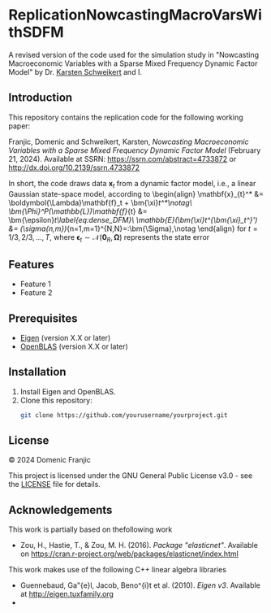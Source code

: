 # ReplicationNowcastingMacroVarsWithSDFM
A revised version of the code used for the simulation study in "Nowcasting Macroeconomic Variables with a Sparse Mixed Frequency Dynamic Factor Model" by Dr. [Karsten Schweikert](https://github.com/karstenschweikert) and I.

## Introduction

This repository contains the replication code for the following working paper:

Franjic, Domenic and Schweikert, Karsten, *Nowcasting Macroeconomic Variables with a Sparse Mixed Frequency Dynamic Factor Model* (February 21, 2024). Available at SSRN: https://ssrn.com/abstract=4733872 or http://dx.doi.org/10.2139/ssrn.4733872

In short, the code draws data $\mathbf{x}_t$ from a dynamic factor model, i.e., a linear Gaussian state-space model, according to
\begin{align}
	\mathbf{x}_{t}^* &= \boldymbol{\Lambda}\mathbf{f}_t + \bm{\xi}_t^*\notag\\
    \bm{\Phi}^P(\mathbb{L})\mathbf{f}_{t} &= \bm{\epsilon}_t\label{eq:dense_DFM}\\
    \mathbb{E}(\bm{\xi}_t^*{\bm{\xi}_t^*}') &= (\sigma_{n,m})_{n=1,m=1}^{N,N}=:\bm{\Sigma},\notag
\end{align}
for $t=1/3,2/3,\dots,T$, where $\bm{\epsilon}_t\sim\mathcal{N}(\mathbf{0}_R,\bm{\Omega})$ represents the state error

## Features

- Feature 1
- Feature 2

## Prerequisites

- [Eigen](https://eigen.tuxfamily.org/) (version X.X or later)
- [OpenBLAS](https://www.openblas.net/) (version X.X or later)

## Installation

1. Install Eigen and OpenBLAS.
2. Clone this repository:
   ```bash
   git clone https://github.com/yourusername/yourproject.git

## License

© 2024 Domenic Franjic

This project is licensed under the GNU General Public License v3.0 - see the [LICENSE](LICENSE) file for details.

## Acknowledgements

This work is partially based on thefollowing work

- Zou, H., Hastie, T., & Zou, M. H. (2016). *Package "elasticnet"*. Available on https://cran.r-project.org/web/packages/elasticnet/index.html

This work makes use of the following C++ linear algebra libraries

- Guennebaud, Ga\"{e}l,  Jacob, Beno\^{i}t et al. (2010). *Eigen v3*. Available at http://eigen.tuxfamily.org
-  

